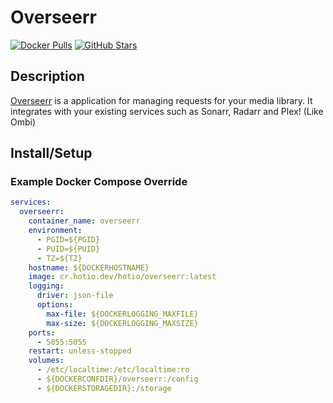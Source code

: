 # Overseerr

[![Docker Pulls](https://img.shields.io/docker/pulls/hotio/overseerr?style=flat-square&color=607D8B&label=docker%20pulls&logo=docker)](https://hub.docker.com/r/hotio/overseerr)
[![GitHub Stars](https://img.shields.io/github/stars/hotio/overseerr?style=flat-square&color=607D8B&label=github%20stars&logo=github)](https://github.com/hotio/overseerr)

## Description

[Overseerr](https://github.com/sct/overseerr) is a application for managing requests for your media library. It integrates with your existing services such as Sonarr, Radarr and Plex! (Like Ombi)

## Install/Setup

### Example Docker Compose Override

```yaml
services:
  overseerr:
    container_name: overseerr
    environment:
      - PGID=${PGID}
      - PUID=${PUID}
      - TZ=${TZ}
    hostname: ${DOCKERHOSTNAME}
    image: cr.hotio.dev/hotio/overseerr:latest
    logging:
      driver: json-file
      options:
        max-file: ${DOCKERLOGGING_MAXFILE}
        max-size: ${DOCKERLOGGING_MAXSIZE}
    ports:
      - 5055:5055
    restart: unless-stopped
    volumes:
      - /etc/localtime:/etc/localtime:ro
      - ${DOCKERCONFDIR}/overseerr:/config
      - ${DOCKERSTORAGEDIR}:/storage
```
